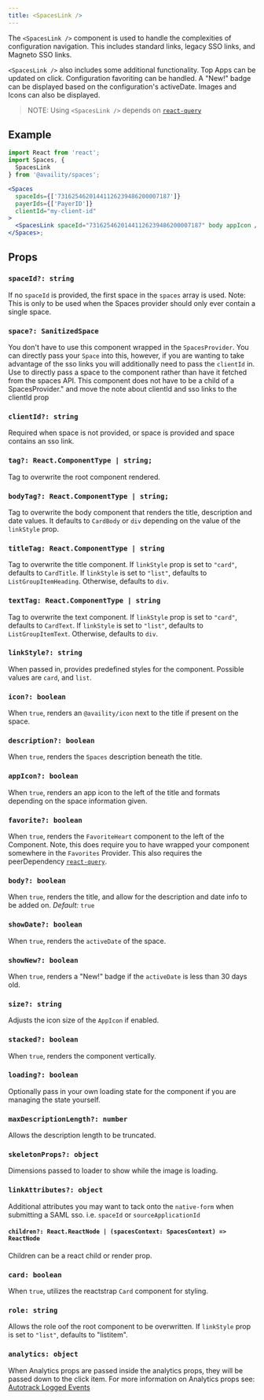 ```yaml
---
title: <SpacesLink />
---
```


The `<SpacesLink />` component is used to handle the complexities of configuration navigation. This includes standard links, legacy SSO links, and Magneto SSO links.

`<SpacesLink />` also includes some additional functionality. Top Apps can be updated on click. Configuration favoriting can be handled. A "New!" badge can be displayed based on the configuration's activeDate. Images and Icons can also be displayed.

> NOTE: Using `<SpacesLink />` depends on [`react-query`](https://react-query.tanstack.com/overview)

## Example

```jsx
import React from 'react';
import Spaces, {
  SpacesLink
} from '@availity/spaces';

<Spaces
  spaceIds={['73162546201441126239486200007187']}
  payerIds={['PayerID']}
  clientId="my-client-id"
>
  <SpacesLink spaceId="73162546201441126239486200007187" body appIcon />
</Spaces>;
```

## Props

### `spaceId?: string`

If no `spaceId` is provided, the first space in the `spaces` array is used. Note: This is only to be used when the Spaces provider should only ever contain a single space.

### `space?: SanitizedSpace`

You don't have to use this component wrapped in the `SpacesProvider`. You can directly pass your `Space` into this, however, if you are wanting to take advantage of the sso links you will additionally need to pass the `clientId` in.
Use to directly pass a space to the component rather than have it fetched from the spaces API. This component does not have to be a child of a SpacesProvider." and move the note about clientId and sso links to the clientId prop

### `clientId?: string`

Required when space is not provided, or space is provided and space contains an sso link.

### `tag?: React.ComponentType | string;`

Tag to overwrite the root component rendered.

### `bodyTag?: React.ComponentType | string;`

Tag to overwrite the body component that renders the title, description and date values. It defaults to `CardBody` or `div` depending on the value of the `linkStyle` prop.

### `titleTag: React.ComponentType | string`

Tag to overwrite the title component. If `linkStyle` prop is set to `"card"`, defaults to `CardTitle`. If `linkStyle` is set to `"list"`, defaults to `ListGroupItemHeading`. Otherwise, defaults to `div`.

### `textTag: React.ComponentType | string`

Tag to overwrite the text component. If `linkStyle` prop is set to `"card"`, defaults to `CardText`. If `linkStyle` is set to `"list"`, defaults to `ListGroupItemText`. Otherwise, defaults to `div`.

### `linkStyle?: string`

When passed in, provides predefined styles for the component. Possible values are `card`, and `list`.

### `icon?: boolean`

When `true`, renders an `@availity/icon` next to the title if present on the space.

### `description?: boolean`

When `true`, renders the `Spaces` description beneath the title.

### `appIcon?: boolean`

When `true`, renders an app icon to the left of the title and formats depending on the space information given.

### `favorite?: boolean`

When `true`, renders the `FavoriteHeart` component to the left of the Component. Note, this does require you to have wrapped your component somewhere in the `Favorites` Provider. This also requires the peerDependency [`react-query`](https://react-query.tanstack.com/overview).

### `body?: boolean`

When `true`, renders the title, and allow for the description and date info to be added on. *Default:* `true`

### `showDate?: boolean`

When `true`, renders the `activeDate` of the space.

### `showNew?: boolean`

When `true`, renders a "New!" badge if the `activeDate` is less than 30 days old.

### `size?: string`

Adjusts the icon size of the `AppIcon` if enabled.

### `stacked?: boolean`

When `true`, renders the component vertically.

### `loading?: boolean`

Optionally pass in your own loading state for the component if you are managing the state yourself.

### `maxDescriptionLength?: number`

Allows the description length to be truncated.

### `skeletonProps?: object`

Dimensions passed to loader to show while the image is loading.

### `linkAttributes?: object`

Additional attributes you may want to tack onto the `native-form` when submitting a SAML sso. i.e. `spaceId` or `sourceApplicationId`

#### `children?: React.ReactNode | (spacesContext: SpacesContext) => ReactNode`

Children can be a react child or render prop.

### `card: boolean`

When `true`, utilizes the reactstrap `Card` component for styling.

### `role: string`

Allows the role oof the root component to be overwritten. If `linkStyle` prop is set to `"list"`, defaults to "listitem".

### `analytics: object`

When Analytics props are passed inside the analytics props, they will be passed down to the click item. For more information on Analytics props see: [Autotrack Logged Events](https://availity.github.io/sdk-js/resources/analytics#autotrack-logged-events)